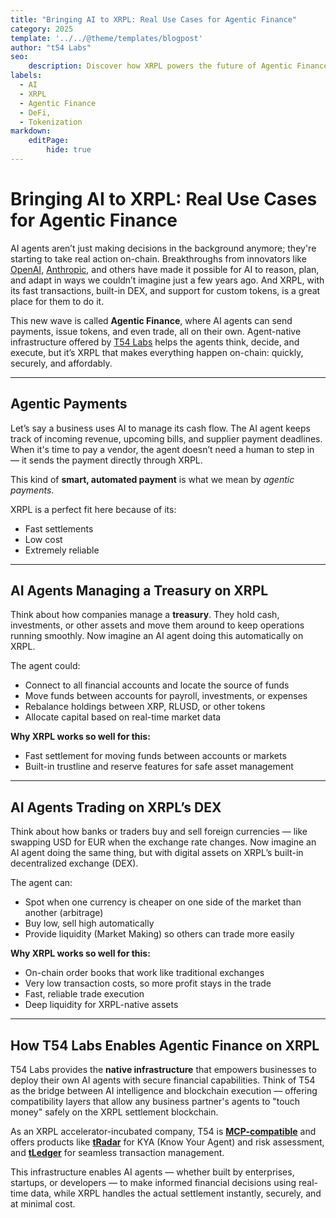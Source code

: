 ```yaml
---
title: "Bringing AI to XRPL: Real Use Cases for Agentic Finance"
category: 2025
template: '../../@theme/templates/blogpost'
author: "t54 Labs"
seo:
    description: Discover how XRPL powers the future of Agentic Finance, enabling AI agents to manage payments, treasuries, and trading securely and efficiently on-chain.
labels:
  - AI
  - XRPL
  - Agentic Finance
  - DeFi, 
  - Tokenization
markdown:
    editPage:
        hide: true
---
```


# Bringing AI to XRPL: Real Use Cases for Agentic Finance

AI agents aren’t just making decisions in the background anymore; they're starting to take real action on-chain. Breakthroughs from innovators like [OpenAI](https://openai.com/), [Anthropic](https://www.anthropic.com/), and others have made it possible for AI to reason, plan, and adapt in ways we couldn’t imagine just a few years ago. And XRPL, with its fast transactions, built-in DEX, and support for custom tokens, is a great place for them to do it.  

This new wave is called **Agentic Finance**, where AI agents can send payments, issue tokens, and even trade, all on their own. Agent-native infrastructure offered by [T54 Labs](https://docs.t54.ai/docs/agentic-finance) helps the agents think, decide, and execute, but it’s XRPL that makes everything happen on-chain: quickly, securely, and affordably.  

---

## Agentic Payments

Let’s say a business uses AI to manage its cash flow. The AI agent keeps track of incoming revenue, upcoming bills, and supplier payment deadlines. When it's time to pay a vendor, the agent doesn’t need a human to step in — it sends the payment directly through XRPL.  

This kind of **smart, automated payment** is what we mean by *agentic payments*.  

XRPL is a perfect fit here because of its:  
- Fast settlements  
- Low cost  
- Extremely reliable  

---

## AI Agents Managing a Treasury on XRPL

Think about how companies manage a **treasury**. They hold cash, investments, or other assets and move them around to keep operations running smoothly. Now imagine an AI agent doing this automatically on XRPL.  

The agent could:  
- Connect to all financial accounts and locate the source of funds  
- Move funds between accounts for payroll, investments, or expenses  
- Rebalance holdings between XRP, RLUSD, or other tokens  
- Allocate capital based on real-time market data  

**Why XRPL works so well for this:**  
- Fast settlement for moving funds between accounts or markets  
- Built-in trustline and reserve features for safe asset management  

---

## AI Agents Trading on XRPL’s DEX

Think about how banks or traders buy and sell foreign currencies — like swapping USD for EUR when the exchange rate changes. Now imagine an AI agent doing the same thing, but with digital assets on XRPL’s built-in decentralized exchange (DEX).  

The agent can:  
- Spot when one currency is cheaper on one side of the market than another (arbitrage)  
- Buy low, sell high automatically  
- Provide liquidity (Market Making) so others can trade more easily  

**Why XRPL works so well for this:**  
- On-chain order books that work like traditional exchanges  
- Very low transaction costs, so more profit stays in the trade  
- Fast, reliable trade execution  
- Deep liquidity for XRPL-native assets  

---

## How T54 Labs Enables Agentic Finance on XRPL

T54 Labs provides the **native infrastructure** that empowers businesses to deploy their own AI agents with secure financial capabilities. Think of T54 as the bridge between AI intelligence and blockchain execution — offering compatibility layers that allow any business partner's agents to "touch money" safely on the XRPL settlement blockchain.  

As an XRPL accelerator-incubated company, T54 is [**MCP-compatible**](https://docs.t54.ai/docs/t54-mcp-server) and offers products like [**tRadar**](https://docs.t54.ai/v1.2/update/docs/tradar#/) for KYA (Know Your Agent) and risk assessment, and [**tLedger**](https://docs.t54.ai/docs/tledger) for seamless transaction management.  

This infrastructure enables AI agents — whether built by enterprises, startups, or developers — to make informed financial decisions using real-time data, while XRPL handles the actual settlement instantly, securely, and at minimal cost.  
